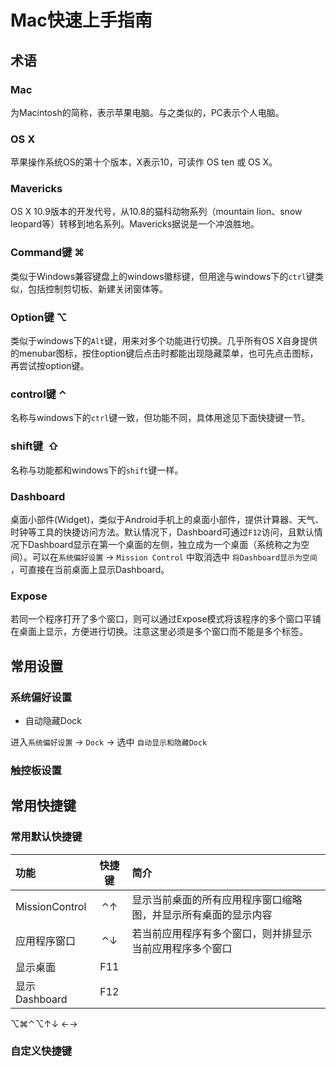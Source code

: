 # Mac快速上手指南

## 术语

### Mac

为Macintosh的简称，表示苹果电脑。与之类似的，PC表示个人电脑。

### OS X

苹果操作系统OS的第十个版本，X表示10，可读作 OS ten 或 OS X。

### Mavericks

OS X 10.9版本的开发代号，从10.8的猫科动物系列（mountain lion、snow leopard等）转移到地名系列。Mavericks据说是一个冲浪胜地。

### Command键 ⌘

类似于Windows兼容键盘上的windows徽标键，但用途与windows下的`ctrl`键类似，包括控制剪切板、新建关闭窗体等。

### Option键 ⌥

类似于windows下的`Alt`键，用来对多个功能进行切换。几乎所有OS X自身提供的menubar图标，按住option键后点击时都能出现隐藏菜单，也可先点击图标，再尝试按option键。

### control键 ⌃

名称与windows下的`ctrl`键一致，但功能不同，具体用途见下面快捷键一节。

### shift键  ⇧

名称与功能都和windows下的`shift`键一样。

### Dashboard

桌面小部件(Widget)，类似于Android手机上的桌面小部件，提供计算器、天气、时钟等工具的快捷访问方法。默认情况下，Dashboard可通过`F12`访问，且默认情况下Dashboard显示在第一个桌面的左侧，独立成为一个桌面（系统称之为空间）。可以在`系统偏好设置` -> `Mission Control` 中取消选中 `将Dashboard显示为空间` ，可直接在当前桌面上显示Dashboard。

### Expose

若同一个程序打开了多个窗口，则可以通过Expose模式将该程序的多个窗口平铺在桌面上显示，方便进行切换。注意这里必须是多个窗口而不能是多个标签。

## 常用设置

### 系统偏好设置

- 自动隐藏Dock

进入`系统偏好设置` -> `Dock` -> 选中 `自动显示和隐藏Dock` 

### 触控板设置



## 常用快捷键

### 常用默认快捷键

|功能|快捷键|简介|
|:----- |:-----:|:---|
|MissionControl |⌃↑ |显示当前桌面的所有应用程序窗口缩略图，并显示所有桌面的显示内容
|应用程序窗口|⌃↓|若当前应用程序有多个窗口，则并排显示当前应用程序多个窗口|
|显示桌面|F11| |
|显示Dashboard|F12||


⌥⌘⌃⌥↑↓
←→
### 自定义快捷键